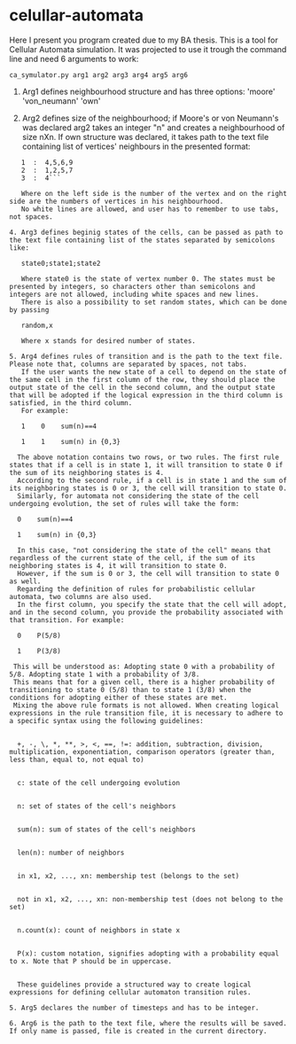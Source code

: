 # celullar-automata
Here I present you program created due to my BA thesis.
This is a tool for Cellular Automata simulation. 
It was projected to use it trough the command line and need 6 arguments to work:

  ```ca_symulator.py arg1 arg2 arg3 arg4 arg5 arg6```

1. Arg1 defines neighbourhood structure and has three options: 'moore' 'von_neumann' 'own'
   
2. Arg2 defines size of the neighbourhood; if Moore's or von Neumann's was declared arg2 takes an integer "n" and creates a neighbourhood of size nXn.
   If own structure was declared, it takes path to the text file containing list of vertices' neighbours in the presented format:

```0  :  2,5,8
   1  :  4,5,6,9
   2  :  1,2,5,7
   3  :  4```

   Where on the left side is the number of the vertex and on the right side are the numbers of vertices in his neighbourhood.
   No white lines are allowed, and user has to remember to use tabs, not spaces.
   
4. Arg3 defines beginig states of the cells, can be passed as path to the text file containing list of the states separated by semicolons like:

   state0;state1;state2

   Where state0 is the state of vertex number 0. The states must be presented by integers, so characters other than semicolons and integers are not allowed, including white spaces and new lines.
   There is also a possibility to set random states, which can be done by passing

   random,x

   Where x stands for desired number of states.
   
5. Arg4 defines rules of transition and is the path to the text file. Please note that, columns are separated by spaces, not tabs.
   If the user wants the new state of a cell to depend on the state of the same cell in the first column of the row, they should place the output state of the cell in the second column, and the output state that will be adopted if the logical expression in the third column is satisfied, in the third column.
   For example:
   
   1    0    sum(n)==4
   
   1    1    sum(n) in {0,3}

  The above notation contains two rows, or two rules. The first rule states that if a cell is in state 1, it will transition to state 0 if the sum of its neighboring states is 4.
  According to the second rule, if a cell is in state 1 and the sum of its neighboring states is 0 or 3, the cell will transition to state 0.
  Similarly, for automata not considering the state of the cell undergoing evolution, the set of rules will take the form:

  0    sum(n)==4
  
  1    sum(n) in {0,3}

  In this case, "not considering the state of the cell" means that regardless of the current state of the cell, if the sum of its neighboring states is 4, it will transition to state 0. 
  However, if the sum is 0 or 3, the cell will transition to state 0 as well.
  Regarding the definition of rules for probabilistic cellular automata, two columns are also used. 
  In the first column, you specify the state that the cell will adopt, and in the second column, you provide the probability associated with that transition. For example:

  0    P(5/8)
  
  1    P(3/8)

 This will be understood as: Adopting state 0 with a probability of 5/8. Adopting state 1 with a probability of 3/8.
 This means that for a given cell, there is a higher probability of transitioning to state 0 (5/8) than to state 1 (3/8) when the conditions for adopting either of these states are met.
 Mixing the above rule formats is not allowed. When creating logical expressions in the rule transition file, it is necessary to adhere to a specific syntax using the following guidelines:

 
  +, -, \, *, **, >, <, ==, !=: addition, subtraction, division, multiplication, exponentiation, comparison operators (greater than, less than, equal to, not equal to)

  
  c: state of the cell undergoing evolution

  
  n: set of states of the cell's neighbors

  
  sum(n): sum of states of the cell's neighbors

  
  len(n): number of neighbors

  
  in x1, x2, ..., xn: membership test (belongs to the set)

  
  not in x1, x2, ..., xn: non-membership test (does not belong to the set)

  
  n.count(x): count of neighbors in state x

  
  P(x): custom notation, signifies adopting with a probability equal to x. Note that P should be in uppercase.

  
  These guidelines provide a structured way to create logical expressions for defining cellular automaton transition rules.

5. Arg5 declares the number of timesteps and has to be integer.

6. Arg6 is the path to the text file, where the results will be saved. If only name is passed, file is created in the current directory.


